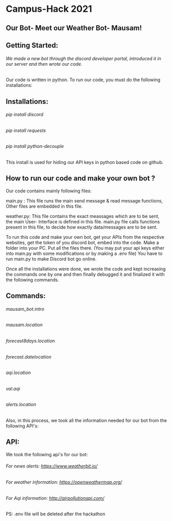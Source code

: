 # Campus-Hack 2021
## Our Bot- Meet our Weather Bot- Mausam!

## Getting Started:
###### We made a new bot through the discord developer portal, introduced it in our server and then wrote our code.

Our code is written in python.
To run our code, you must do the following installations:
## Installations:
######  pip install discord
######  pip install requests


######  pip install python-decouple
This install is used for hiding our API keys in python based code on github.

## How to run our code and make your own bot ?

Our code contains mainly following files:

main.py : This file runs the main send message & read message functions, Other files are embedded in this file. 

weather.py: This file contains the exact meassages which are to be sent, the main User- Interface is defined in this file. main.py file calls functions present in this file, to decide how exactly data/messages are to be sent.

To run this code and make your own bot, get your APIs from the respective websites, get the token of you discord bot, embed into the code.
Make a folder into your PC. Put all the files there. (You may put your api keys either into main.py with some modifications or by making a .env file) You have to run main.py to make Discord bot go online.


Once all the installations were done, we wrote the code and kept increasing the commands one by one and then finally debugged it and finalized it with the following commands.

## Commands:
######  mausam_bot.intro
######  mausam.location
######  forecast8days.location
######  forecast.datelocation
######  aqi.location 
######  val.aqi
######  alerts.location

Also, in this process, we took all the information needed for our bot from the following API's:

## API:
We took the following api's for our bot:
###### For news alerts: https://www.weatherbit.io/
###### For weather information: https://openweathermap.org/
###### For Aqi information: http://airpollutionapi.com/
PS:
.env file will be deleted after the hackathon
